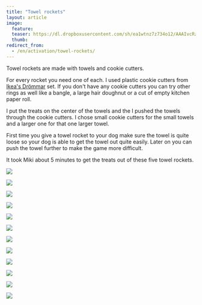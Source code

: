 ```yaml
---
title: "Towel rockets"
layout: article
image:
  feature:
  teaser: https://dl.dropboxusercontent.com/sh/ea1wtnz7z734o12/AAAIvcRz3cexx2jOQ9nlMVDIa/aktivointi/pyyheraketit/DS41785-245px.jpg
  thumb:
redirect_from:
  - /en/activation/towel-rockets/
---
```


Towel rockets are made with towels and cookie cutters.

For every rocket you need one of each. I used plastic cookie cutters from [Ikea's Drömmar](/en/brain-games/ikeas-drommar-set/) set. If you don't have any cookie cutters you can try other rings as well like a bangle, a large hair doughnut or a cut of empty kitchen paper roll.

I put the treats on the center of the towels and the I pushed the towels through the cookie cutters. I chose small cookie cutters for the small towels and a larger one for that one larger towel.

First time you give a towel rocket to your dog make sure the towel is quite loose so your dog is able to get the towel out quite easily. Later on you can push the towel further to make the game more difficult.

It took Miki about 5 minutes to get the treats out of these five towel rockets.

[![](https://dl.dropboxusercontent.com/sh/ea1wtnz7z734o12/AACvR2uUOYlYtYvaw1Jb030ja/aktivointi/pyyheraketit/DS41785-800px.jpg)](https://dl.dropboxusercontent.com/sh/ea1wtnz7z734o12/AABu6uehHjkSs7PsyUEgjK76a/aktivointi/pyyheraketit/DS41785.jpg)

[![](https://dl.dropboxusercontent.com/sh/ea1wtnz7z734o12/AAB0FG3ihCMQFwUFYCx2ocKja/aktivointi/pyyheraketit/DS41801-800px.jpg)](https://dl.dropboxusercontent.com/sh/ea1wtnz7z734o12/AABMhyECxXp5ktCMPv57SJPLa/aktivointi/pyyheraketit/DS41801.jpg)

[![](https://dl.dropboxusercontent.com/sh/ea1wtnz7z734o12/AACpr8Di3xIMRNbGUE-PW461a/aktivointi/pyyheraketit/DS41804-800px.jpg)](https://dl.dropboxusercontent.com/sh/ea1wtnz7z734o12/AAAm-oydjftJzGUFhyLquaL0a/aktivointi/pyyheraketit/DS41804.jpg)

[![](https://dl.dropboxusercontent.com/sh/ea1wtnz7z734o12/AAC7UBchRmJhqZONMtTlYr3qa/aktivointi/pyyheraketit/DS41810-800px.jpg)](https://dl.dropboxusercontent.com/sh/ea1wtnz7z734o12/AACL5fKQ1ih3ml_oNgNZpG3qa/aktivointi/pyyheraketit/DS41810.jpg)

[![](https://dl.dropboxusercontent.com/sh/ea1wtnz7z734o12/AACV8oMG9l3dFMCwLM-6XrGka/aktivointi/pyyheraketit/DS41813-800px.jpg)](https://dl.dropboxusercontent.com/sh/ea1wtnz7z734o12/AAC8IYyWE-2WyvedU4TRwY8ia/aktivointi/pyyheraketit/DS41813.jpg)

[![](https://dl.dropboxusercontent.com/sh/ea1wtnz7z734o12/AADWRcnoAkck61ty1x39kmEfa/aktivointi/pyyheraketit/DS41856-800px.jpg)](https://dl.dropboxusercontent.com/sh/ea1wtnz7z734o12/AAANMuc9iqjmBkGScLiqwZVQa/aktivointi/pyyheraketit/DS41856.jpg)

[![](https://dl.dropboxusercontent.com/sh/ea1wtnz7z734o12/AABg9obvVIuytEa2nO0Z6jLOa/aktivointi/pyyheraketit/DS41857-800px.jpg)](https://dl.dropboxusercontent.com/sh/ea1wtnz7z734o12/AADXEoOEhi_AhDMhPWJciVM-a/aktivointi/pyyheraketit/DS41857.jpg)

[![](https://dl.dropboxusercontent.com/sh/ea1wtnz7z734o12/AADOHFzAek9jXbcsk9wCl8tea/aktivointi/pyyheraketit/DS41869-800px.jpg)](https://dl.dropboxusercontent.com/sh/ea1wtnz7z734o12/AABEDtVPEiAiZQc6hdcFdhQOa/aktivointi/pyyheraketit/DS41869.jpg)

[![](https://dl.dropboxusercontent.com/sh/ea1wtnz7z734o12/AABABeygFqNFOzyiXyk3Ux3Ua/aktivointi/pyyheraketit/DS41883-800px.jpg)](https://dl.dropboxusercontent.com/sh/ea1wtnz7z734o12/AACKe5oY7wiBWL4Fshouwliya/aktivointi/pyyheraketit/DS41883.jpg)

[![](https://dl.dropboxusercontent.com/sh/ea1wtnz7z734o12/AAA_HlO0sXuCTFC0-o8iDjUVa/aktivointi/pyyheraketit/DS41895-800px.jpg)](https://dl.dropboxusercontent.com/sh/ea1wtnz7z734o12/AACkmiJ3sKHsjOzvTdqcp7gZa/aktivointi/pyyheraketit/DS41895.jpg)

[![](https://dl.dropboxusercontent.com/sh/ea1wtnz7z734o12/AACELKpink6Gaco3k9QKbTBUa/aktivointi/pyyheraketit/DS41928-800px.jpg)](https://dl.dropboxusercontent.com/sh/ea1wtnz7z734o12/AADA4Z_pNGSXLCqjSNJc2XOga/aktivointi/pyyheraketit/DS41928.jpg)

[![](https://dl.dropboxusercontent.com/sh/ea1wtnz7z734o12/AABxsusEHYEuQc0oaggOyZ6ya/aktivointi/pyyheraketit/DS41935-800px.jpg)](https://dl.dropboxusercontent.com/sh/ea1wtnz7z734o12/AAC8arVsQKV2IGY4v5oGMdEka/aktivointi/pyyheraketit/DS41935.jpg)
